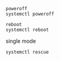 ```
poweroff
systemctl poweroff
```

```
reboot
systemctl reboot
```

single mode
```
systemctl rescue
```
